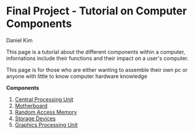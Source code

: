 # Final Project - Tutorial on Computer Components

Daniel Kim

This page is a tutorial about the different components within a computer, infornations include their functions and their impact on a user's computer.

This page is for those who are either wanting to assemble their own pc or anyone with little to know computer hardware knowledge

**Components**
1. [Central Processing Unit](./cpu.md)
2. [Motherboard](./motherboard.md)
3. [Random Access Memory](./ram.md)
4. [Storage Devices](./storage.md)
5. [Graphics Processing Unit](./gpu.md)
